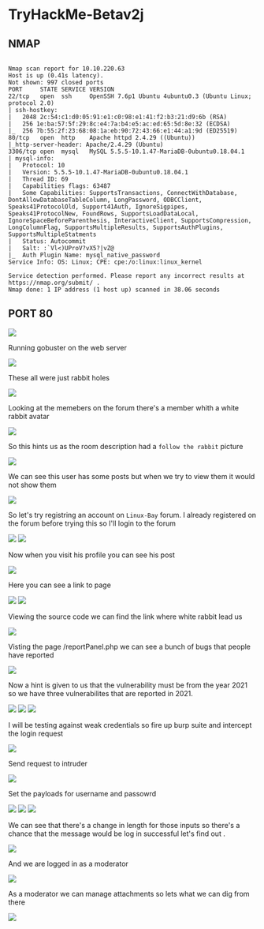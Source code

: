# TryHackMe-Betav2j

## NMAP

```

Nmap scan report for 10.10.220.63
Host is up (0.41s latency).
Not shown: 997 closed ports
PORT     STATE SERVICE VERSION
22/tcp   open  ssh     OpenSSH 7.6p1 Ubuntu 4ubuntu0.3 (Ubuntu Linux; protocol 2.0)
| ssh-hostkey: 
|   2048 2c:54:c1:d0:05:91:e1:c0:98:e1:41:f2:b3:21:d9:6b (RSA)
|   256 1e:ba:57:5f:29:8c:e4:7a:b4:e5:ac:ed:65:5d:8e:32 (ECDSA)
|_  256 7b:55:2f:23:68:08:1a:eb:90:72:43:66:e1:44:a1:9d (ED25519)
80/tcp   open  http    Apache httpd 2.4.29 ((Ubuntu))
|_http-server-header: Apache/2.4.29 (Ubuntu)
3306/tcp open  mysql   MySQL 5.5.5-10.1.47-MariaDB-0ubuntu0.18.04.1
| mysql-info: 
|   Protocol: 10
|   Version: 5.5.5-10.1.47-MariaDB-0ubuntu0.18.04.1
|   Thread ID: 69
|   Capabilities flags: 63487
|   Some Capabilities: SupportsTransactions, ConnectWithDatabase, DontAllowDatabaseTableColumn, LongPassword, ODBCClient, Speaks41ProtocolOld, Support41Auth, IgnoreSigpipes, Speaks41ProtocolNew, FoundRows, SupportsLoadDataLocal, IgnoreSpaceBeforeParenthesis, InteractiveClient, SupportsCompression, LongColumnFlag, SupportsMultipleResults, SupportsAuthPlugins, SupportsMultipleStatments
|   Status: Autocommit
|   Salt: :`Vl<)UProV?vX5?|vZ@
|_  Auth Plugin Name: mysql_native_password
Service Info: OS: Linux; CPE: cpe:/o:linux:linux_kernel

Service detection performed. Please report any incorrect results at https://nmap.org/submit/ .
Nmap done: 1 IP address (1 host up) scanned in 38.06 seconds
```

## PORT 80

<img src="https://imgur.com/LFhMxAp.png"/>

Running gobuster on the web server

<img src="https://imgur.com/330CYFx.png"/>

These all were just rabbit holes

<img src="https://imgur.com/2mKpio4.png"/>

Looking at the memebers on the forum there's a member whith a white rabbit avatar

<img src="https://imgur.com/wQUEuOk.png"/>

So this hints us as the room description had a `follow the rabbit` picture

<img src="https://imgur.com/yQKolQ0.png"/>

We can see this user has some posts but when we try to view them it would not show them

<img src="https://imgur.com/3sw9YMm.png"/>

So let's try registring an account on `Linux-Bay` forum. I already registered on the forum before trying this so I'll login to the forum

<img src="https://imgur.com/jPYnMl0.png"/>

<img src="https://imgur.com/wVaicwC.png"/>

Now when you visit his profile you can see his post

<img src="https://imgur.com/wjgF3PK.png"/>

Here you can see a link to page

<img src="https://imgur.com/xzPvfRo.png"/>

<img src="https://imgur.com/0SdsaBA.png"/>

Viewing the source code we can find the link where white rabbit lead us 

<img src="https://imgur.com/h0iu64R.png"/>

Visting the page /reportPanel.php we can see a bunch of bugs that people have reported

<img src="https://imgur.com/rvhHilj.png"/>

Now a hint is given to us that the vulnerability must be from the year 2021 so we have three vulnerabilites that are reported in 2021.

<img src="https://imgur.com/CBUOYsW.png"/>

<img src="https://imgur.com/gZgtqbR.png"/>

<img src="https://imgur.com/9xPFfBH.png"/>

I will be testing against weak credentials so fire up burp suite and intercept the login request

<img src="https://imgur.com/ckSpHzv.png"/>

Send request to intruder

<img src="https://imgur.com/gQlfOqO.png"/>

Set the payloads for username and passowrd

<img src="https://imgur.com/AdN4UGU.png"/>

<img src="https://imgur.com/v66B827.png"/>

<img src="https://imgur.com/PeV1TwM.png"/>

We can see that there's a change in length for those inputs so there's a chance that the message would be log in successful let's find out .

<img src="https://imgur.com/Gwo0z9j.png"/>

And we are logged in as a moderator

<img src="https://imgur.com/e225JVF.png"/>

As a moderator we can manage attachments so lets what we can dig from there

<img src="https://imgur.com/1YYfU26.png"/>


